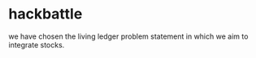 # hackbattle
we have chosen the living ledger problem statement in which we aim to integrate stocks. 
